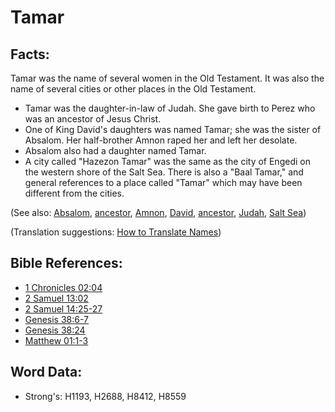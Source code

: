 # Tamar #

## Facts: ##

Tamar was the name of several women in the Old Testament. It was also the name of several cities or other places in the Old Testament.

* Tamar was the daughter-in-law of Judah. She gave birth to Perez who was an ancestor of Jesus Christ.
* One of King David's daughters was named Tamar; she was the sister of Absalom. Her half-brother Amnon raped her and left her desolate.
* Absalom also had a daughter named Tamar.
* A city called "Hazezon Tamar" was the same as the city of Engedi on the western shore of the Salt Sea. There is also a "Baal Tamar," and general references to a place called "Tamar" which may have been different from the cities.

(See also: [Absalom](../names/absalom.md), [ancestor](../other/father.md), [Amnon](../names/amnon.md), [David](../names/david.md), [ancestor](../other/father.md), [Judah](../names/judah.md), [Salt Sea](../names/saltsea.md))

(Translation suggestions: [How to Translate Names](rc://en/ta/man/translate/translate-names))

## Bible References: ##

* [1 Chronicles 02:04](rc://en/tn/help/1ch/02/04)
* [2 Samuel 13:02](rc://en/tn/help/2sa/13/02)
* [2 Samuel 14:25-27](rc://en/tn/help/2sa/14/25)
* [Genesis 38:6-7](rc://en/tn/help/gen/38/06)
* [Genesis 38:24](rc://en/tn/help/gen/38/24)
* [Matthew 01:1-3](rc://en/tn/help/mat/01/01)

## Word Data: ##

* Strong's: H1193, H2688, H8412, H8559
